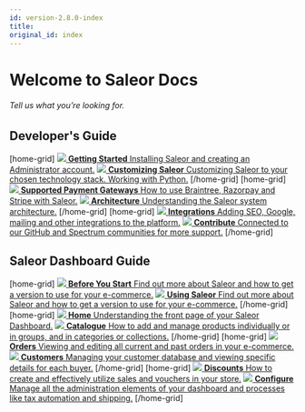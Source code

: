 ```yaml
---
id: version-2.8.0-index
title: 
original_id: index
---
```


# Welcome to **Saleor Docs**
###### Tell us what you’re looking for.


## Developer's Guide

[home-grid]
[![](assets/icons/getting-started.svg) **Getting Started** Installing Saleor and creating an Administrator account.](/docs/getting-started/intro)
[![](assets/icons/customizing.svg) **Customizing Saleor** Customizing Saleor to your chosen technology stack. Working with Python.](/docs/customization/intro)
[/home-grid]
[home-grid]
[![](assets/icons/payment-gateways.svg) **Supported Payment Gateways** How to use Braintree, Razorpay and Stripe with Saleor.](/docs/payment-gateways/intro)
[![](assets/icons/architecture.svg) **Architecture** Understanding the Saleor system architecture.](/docs/architecture/intro)
[/home-grid]
[home-grid]
[![](assets/icons/integrations.svg) **Integrations** Adding SEO, Google, mailing and other integrations to the platform.](/docs/integrations/intro)
[![](assets/icons/contribute.svg) **Contribute** Connected to our GitHub and Spectrum communities for more support.](/docs/contributing/intro)
[/home-grid]

## Saleor Dashboard Guide

[home-grid]
[![](assets/icons/before-start.svg) **Before You Start** Find out more about Saleor and how to get a version to use for your e-commerce.](/docs/dashboard/before-you-start)
[![](assets/icons/using-saleor.svg) **Using Saleor** Find out more about Saleor and how to get a version to use for your e-commerce.](/docs/dashboard/using-saleor)
[/home-grid]
[home-grid]
[![](assets/icons/storefront.svg) **Home** Understanding the front page of your Saleor Dashboard.](/docs/dashboard/home)
[![](assets/icons/catalogue.svg) **Catalogue** How to add and manage products individually or in groups, and in categories or collections.](/docs/dashboard/catalog/intro)
[/home-grid]
[home-grid]
[![](assets/icons/orders.svg) **Orders** Viewing and editing all current and past orders in your e-commerce.](/docs/dashboard/orders)
[![](assets/icons/customers.svg) **Customers** Managing your customer database and viewing specific details for each buyer.](/docs/dashboard/customers)
[/home-grid]
[home-grid]
[![](assets/icons/discounts.svg) **Discounts** How to create and effectively utilize sales and vouchers in your store.](/docs/dashboard/discounts/sales)
[![](assets/icons/configure.svg) **Configure** Manage all the administration elements of your dashboard and processes like tax automation and shipping.](/docs/dashboard/configuration/intro)
[/home-grid]
